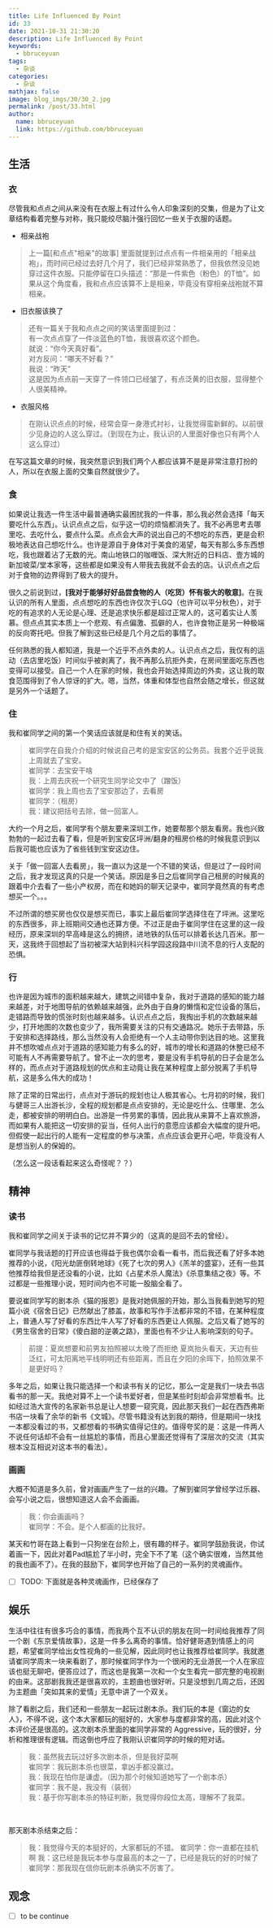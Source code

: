 ```yaml
---
title: Life Influenced By Point
id: 33
date: 2021-10-31 21:30:20
description: Life Influenced By Point
keywords: 
  - bbruceyuan
tags: 
  - 杂谈
categories: 
  - 杂谈
mathjax: false
image: blog_imgs/30/30_2.jpg
permalink: /post/33.html
author: 
  name: bbruceyuan
  link: https://github.com/bbruceyuan
---
```



## 生活
### 衣
尽管我和点点之间从来没有在衣服上有过什么令人印象深刻的交集，但是为了让文章结构看着完整与对称，我只能绞尽脑汁强行回忆一些关于衣服的话题。

- 相亲战袍
> 上一篇[和点点"相亲"的故事] 里面就提到过点点有一件相亲用的「相亲战袍」，而时间已经过去好几个月了，我们已经非常熟悉了，但我依然没见她穿过这件衣服。只能停留在口头描述：“那是一件紫色（粉色）的T恤”。如果从这个角度看，我和点点应该算不上是相亲，毕竟没有穿相亲战袍就不算相亲。

- 旧衣服该换了
> 还有一篇关于我和点点之间的笑话里面提到过：<br>
> 有一次点点穿了一件淡蓝色的T恤，我很喜欢这个颜色。<br>
> 就说：“你今天真好看”。<br>
> 对方反问：“哪天不好看？”<br>
> 我说：“昨天”<br>
> 这是因为点点前一天穿了一件领口已经皱了，有点泛黄的旧衣服，显得整个人很美精神。

- 衣服风格
> 在刚认识点点的时候，经常会穿一身港式衬衫，让我觉得蛮新鲜的。以前很少见身边的人这么穿过。（到现在为止，我认识的人里面好像也只有两个人这么穿过）

在写这篇文章的时候，我突然意识到我们两个人都应该算不是是非常注意打扮的人，所以在衣服上面的交集自然就很少了。
### 食
如果说让我选一件生活中最普通确实最困扰我的一件事，那么我必然会选择「每天要吃什么东西」。认识点点之后，似乎这一切的烦恼都消失了。我不必再思考去哪里吃、去吃什么，要点什么菜。点点会大声的说出自己的不想吃的东西，更是会积极地表达自己想吃什么。也许是源自于身体对于美食的渴望，每天有那么多东西想吃，我也跟着沾了无数的光。南山地铁口的咖喱饭、深大附近的日料店、壹方城的新加坡菜/堂本家等，这些都是如果没有人带我去我就不会去的店。认识点点之后对于食物的边界得到了极大的提升。


很久之前说到过，**[我对于能够好好品尝食物的人（吃货）怀有极大的敬意]**。在我认识的所有人里面，点点想吃的东西也许仅次于LGQ（也许可以平分秋色），对于吃的有追求的人无论是心理、还是追求快乐都是超过正常人的，这可着实让人羡慕。但点点其实本质上一个悲观、有点偏激、孤僻的人，也许食物正是另一种极端的反向寄托吧。但我了解到这些已经是几个月之后的事情了。
​

任何熟悉的我人都知道，我是一个近乎不点外卖的人。认识点点之后，我仅有的运动（去店里吃饭）时间似乎被剥离了，我不再那么抗拒外卖，在房间里面吃东西也变得可以接受。自己一个人在家的时候，我也会开始选择周边的外卖，这让我的取食范围得到了令人惊讶的扩大。嗯，当然，体重和体型也自然会随之增长，但这就是另外一个话题了。
### 住
我和崔同学之间的第一个笑话应该就是和住有关的笑话。
> 崔同学在自我介介绍的时候说自己考的是宝安区的公务员。我套个近乎说我上周就去了宝安。<br>
> 崔同学：去宝安干啥<br>
> 我：上周去庆祝一个研究生同学论文中了（蹭饭）<br>
> 崔同学：我上周也去了宝安那边了，去看房<br>
> 崔同学：（租房）<br>
> 我：建议把括号去除，做一回富人。

大约一个月之后，崔同学有个朋友要来深圳工作，她要帮那个朋友看房。我也兴致勃勃的一起过去看了看，但是听到宝安区坪洲/翻身的租房价格的时候我意识到以后我可能也应该为了省些钱到宝安这边住。


关于「做一回富人去看房」，我一直以为这是一个不错的笑话，但是过了一段时间之后，我才发现这真的只是一个笑话。原因是多日之后崔同学自己租房的时候真的跟着中介去看了一些小产权房，而在和她妈的聊天记录中，崔同学竟然真的有考虑想买一个。。。
​

不过所谓的想买房也仅仅是想买而已，事实上最后崔同学选择住在了坪洲。这里吃的东西很多，非上班期间交通也还算方便。不过正是由于崔同学住在这里的这一段经历，原来深圳的早高峰是这么的拥挤，进地铁的队伍可以排着长达几百米。那一天，这我终于回想起了当初被深大站到科兴科学园这段路中川流不息的行人支配的恐惧。


### 行
也许是因为城市的面积越来越大，建筑之间错中复杂，我对于道路的感知的能力越来越差，对于地图导航的依赖越来越强，此外由于自身的懒惰和定位设备的落后，走错路而导致的慌张时刻也越来越多。认识点点之后，我掏出手机的次数越来越少，打开地图的次数也变少了，我所需要关注的只有交通路况。她乐于去带路，乐于安排和选择路线，那么当然没有人会拒绝有一个人主动带你到达目的地。这里我并不想吹嘘点点对于道路的感知能力有多么的好，城市的增长和道路的休整已经不可能有人不再需要导航了。曾不止一次的思考，要是没有手机导航的日子会是怎么样的，而点点对于道路规划的优点和主动竟让我在某种程度上部分脱离了手机导航，这是多么伟大的成功！
​

除了正常的日常出行，点点对于游玩的规划也让人极其省心。七月初的时候，我们与健哥三人出游长沙，全程的规划都是点点安排的，无论是吃什么、住哪里、怎么走，都被安排的明明白白。出游是一件劳累的事情，因此我从来算不上喜欢旅游，而如果有人能把这一切安排的妥当，任何人出行的意愿应该都会大幅度的提升吧。但假使一起出行的人能有一定程度的参与决策，点点应该会更开心吧，毕竟没有人是想当别人的保姆的。
​

（怎么这一段话看起来这么奇怪呢？？）
## 精神
### 读书
我和崔同学之间关于读书的记忆并不算少的（这真的是回不去的曾经）。
​

崔同学与我话题的打开应该也得益于我也偶尔会看一看书，而后我还看了好多本她推荐的小说，《阳光劫匪倒转地球》《死了七次的男人》《羔羊的盛宴》，还有一些其他推荐给我但是还没看的小说，比如《占星术杀人魔法》《杀意集结之夜》等。不过都是一些推理小说，短时间内也不可能一股脑全看了。
​

要说崔同学写的剧本杀《猫的报恩》是我对她佩服的开始，那么当我看到她写的短篇小说《宿舍日记》已然献出了膝盖，故事和写作手法都非常的不错，在某种程度上，普通人写了好看的东西比牛人写了好看的东西更让人佩服。之后又看了她写的《男生宿舍的日常》《傻白甜的逆袭之路》，里面也有不少让人影响深刻的句子。
> 前提：夏岚想要和前男友拍照被以太晚了而拒绝
> 夏岚抬头看天，天边有些泛红，可太阳离地平线明明还有些距离，而且在夕阳的余晖下，拍照效果不是更好吗？

​
多年之后，如果让我只能选择一个和读书有关的记忆，那么一定是我们一块去书店看书的那一天。我绝对算不上一个读书爱好者，但是某些时刻却会非常想看书。比如经过浩大宣传的名家新书总是让人想要一窥究竟，因此那天我们一起在西西弗斯书店一块看了余华的新书《文城》。尽管书籍没有达到我的期待，但是期间一块找一本都没看过的书，又都想看的书确实值得记住的。值得夸奖的是：这是一件两人不说任何话却不会有一丝尴尬的事情，而且心里面还觉得有了深层次的交流（其实根本没互相说对这本书的看法）。
### 画画
大概不知道是多久前，曾对画画产生了一丝的兴趣。了解到崔同学曾经学过乐器、会写小说之后，很想知道这人会不会画画。
> 我：你会画画吗？<br>
> 崔同学：不会。是个人都画的比我好。<br>

某天和竹哥在路上看到一只狗坐在台阶上，很有趣的样子。崔同学鼓励我说，你试着画一下，因此对着Pad尴尬了半小时，完全下不了笔（这个确实很难，当然其他的我也画不了）。在我的鼓励下，崔同学也开始了自己的一系列的灵魂画作。

- [ ] TODO: 下面就是各种灵魂画作，已经保存了



## 娱乐
生活中往往有很多巧合的事情，而我两个互不认识的朋友在同一时间给我推荐了同一个剧《东京爱情故事》，这是一件多么离奇的事情。恰好健哥遇到情感上的问题，希望崔同学给出女性视角的一些见解，因此同时也让我推荐给崔同学。我就邀请崔同学周末一块来看剧了，那时候崔同学作为一个很闲的无业游民一个人在家应该也挺无聊吧，便答应过了，而这也是我第一次和一个女生看完一部完整的电视剧的由来。这部剧我我还是很喜欢的，主题曲也很好听。只是没想到几周之后，还因为主题曲「突如其来的爱情」无意中讲了一个双关。


除了看剧之后，我们还和一些朋友一起玩过剧本杀。我们玩的本是《窗边的女人》，不得不说，这个本大家都玩的挺好的，大家参与度都非常的高，因此对这个本评价还是很高的。这次剧本杀里面的崔同学非常的 Aggressive，玩的很好，分析和推理很有逻辑。而这倒也呼应了我刚认识崔同学的时候的短对话。
> 我：虽然我去玩过好多次剧本杀，但是我好菜啊<br>
> 崔同学：我玩剧本杀也很菜，拿凶手都没赢过。<br>
> 我：我现在怕你是谦虚。（因为那个时候知道她写了一个剧本杀）<br>
> 崔同学：我不是，我没有（装弱）<br>
> 我：基于你写剧本杀的特征判断，我觉得你段位太高，理解不了我菜。

​

那天剧本杀结束之后：
> 我：我觉得今天的本挺好的，大家都玩的不错。
> 崔同学：你一直都在挂机啊
> 我：这已经是我玩本参与度最高的本之一了，已经是我玩的好的时候了
> 崔同学：那我现在信你玩剧本杀确实不厉害了。

## 观念
- [ ] to be continue
